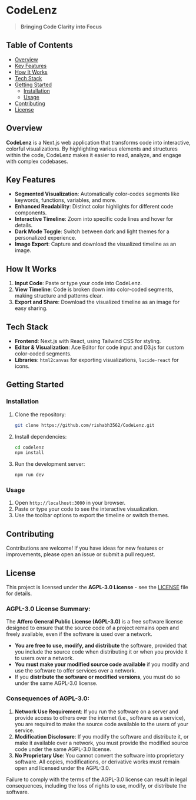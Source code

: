# CodeLenz

> **Bringing Code Clarity into Focus**

## Table of Contents

- [Overview](#overview)
- [Key Features](#key-features)
- [How It Works](#how-it-works)
- [Tech Stack](#tech-stack)
- [Getting Started](#getting-started)
  - [Installation](#installation)
  - [Usage](#usage)
- [Contributing](#contributing)
- [License](#license)

## Overview

**CodeLenz** is a Next.js web application that transforms code into interactive, colorful visualizations. By highlighting various elements and structures within the code, CodeLenz makes it easier to read, analyze, and engage with complex codebases.

## Key Features

- **Segmented Visualization**: Automatically color-codes segments like keywords, functions, variables, and more.
- **Enhanced Readability**: Distinct color highlights for different code components.
- **Interactive Timeline**: Zoom into specific code lines and hover for details.
- **Dark Mode Toggle**: Switch between dark and light themes for a personalized experience.
- **Image Export**: Capture and download the visualized timeline as an image.

## How It Works

1. **Input Code**: Paste or type your code into CodeLenz.
2. **View Timeline**: Code is broken down into color-coded segments, making structure and patterns clear.
3. **Export and Share**: Download the visualized timeline as an image for easy sharing.

## Tech Stack

- **Frontend**: Next.js with React, using Tailwind CSS for styling.
- **Editor & Visualization**: Ace Editor for code input and D3.js for custom color-coded segments.
- **Libraries**: `html2canvas` for exporting visualizations, `lucide-react` for icons.

## Getting Started

### Installation

1. Clone the repository:
   ```bash
   git clone https://github.com/rishabh3562/CodeLenz.git
   ```
2. Install dependencies:
   ```bash
   cd codelenz
   npm install
   ```
3. Run the development server:
   ```bash
   npm run dev
   ```

### Usage

1. Open `http://localhost:3000` in your browser.
2. Paste or type your code to see the interactive visualization.
3. Use the toolbar options to export the timeline or switch themes.

## Contributing

Contributions are welcome! If you have ideas for new features or improvements, please open an issue or submit a pull request.

## License

This project is licensed under the **AGPL-3.0 License** - see the [LICENSE](./LICENSE) file for details.

### AGPL-3.0 License Summary:

The **Affero General Public License (AGPL-3.0)** is a free software license designed to ensure that the source code of a project remains open and freely available, even if the software is used over a network.

- **You are free to use, modify, and distribute** the software, provided that you include the source code when distributing it or when you provide it to users over a network.
- **You must make your modified source code available** if you modify and use the software to offer services over a network.
- If you **distribute the software or modified versions**, you must do so under the same AGPL-3.0 license.

### Consequences of AGPL-3.0:

1. **Network Use Requirement**: If you run the software on a server and provide access to others over the internet (i.e., software as a service), you are required to make the source code available to the users of your service.
2. **Modification Disclosure**: If you modify the software and distribute it, or make it available over a network, you must provide the modified source code under the same AGPL-3.0 license.
3. **No Proprietary Use**: You cannot convert the software into proprietary software. All copies, modifications, or derivative works must remain open and licensed under the AGPL-3.0.

Failure to comply with the terms of the AGPL-3.0 license can result in legal consequences, including the loss of rights to use, modify, or distribute the software.
